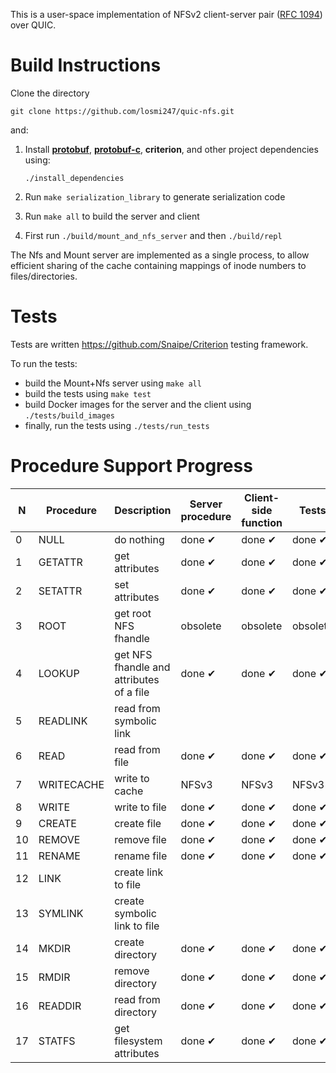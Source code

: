 This is a user-space implementation of NFSv2 client-server pair ([RFC 1094](https://datatracker.ietf.org/doc/html/rfc1094)) over QUIC.

# Build Instructions

Clone the directory

```
git clone https://github.com/losmi247/quic-nfs.git
```

and:

1. Install [**protobuf**](https://github.com/protocolbuffers/protobuf), [**protobuf-c**](https://github.com/protobuf-c/protobuf-c), **criterion**, and other project dependencies using:

    ```
    ./install_dependencies
    ```
2. Run ```make serialization_library``` to generate serialization code
3. Run ```make all``` to build the server and client
4. First run ```./build/mount_and_nfs_server``` and then ```./build/repl```

The Nfs and Mount server are implemented as a single process, to allow efficient sharing of the cache containing mappings of inode numbers to files/directories.

# Tests

Tests are written https://github.com/Snaipe/Criterion testing framework. 

To run the tests:
- build the Mount+Nfs server using ```make all```
- build the tests using ```make test```
- build Docker images for the server and the client using ```./tests/build_images```
- finally, run the tests using ```./tests/run_tests```

# Procedure Support Progress

|  N  | Procedure      | Description                                  |  Server procedure   |  Client-side function |        Tests       |
|-----|----------------|----------------------------------------------|---------------------|-----------------------|--------------------|
|  0  | NULL           | do nothing                                   |   done &#10004;     |   done &#10004;       |   done &#10004;    |
|  1  | GETATTR        | get attributes                               |   done &#10004;     |   done &#10004;       |   done &#10004;    | 
|  2  | SETATTR        | set attributes                               |   done &#10004;     |   done &#10004;       |   done &#10004;    |
|  3  | ROOT           | get root NFS fhandle                         |     obsolete        |     obsolete          |     obsolete       |
|  4  | LOOKUP         | get NFS fhandle and attributes of a file     |   done &#10004;     |   done &#10004;       |   done &#10004;    |
|  5  | READLINK       | read from symbolic link                      |                     |                       |                    |
|  6  | READ           | read from file                               |   done &#10004;     |   done &#10004;       |   done &#10004;    |
|  7  | WRITECACHE     | write to cache                               |      NFSv3          |     NFSv3             |        NFSv3       |
|  8  | WRITE          | write to file                                |   done &#10004;     |   done &#10004;       |   done &#10004;    |
|  9  | CREATE         | create file                                  |   done &#10004;     |   done &#10004;       |   done &#10004;    |
| 10  | REMOVE         | remove file                                  |   done &#10004;     |   done &#10004;       |   done &#10004;    |
| 11  | RENAME         | rename file                                  |   done &#10004;     |   done &#10004;       |   done &#10004;    |
| 12  | LINK           | create link to file                          |                     |                       |                    |
| 13  | SYMLINK        | create symbolic link to file                 |                     |                       |                    |
| 14  | MKDIR          | create directory                             |   done &#10004;     |   done &#10004;       |   done &#10004;    |
| 15  | RMDIR          | remove directory                             |   done &#10004;     |   done &#10004;       |   done &#10004;    |
| 16  | READDIR        | read from directory                          |   done &#10004;     |   done &#10004;       |   done &#10004;    |
| 17  | STATFS         | get filesystem attributes                    |   done &#10004;     |   done &#10004;       |   done &#10004;    |
